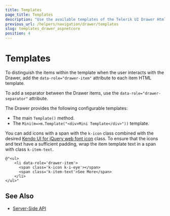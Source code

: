 ```yaml
---
title: Templates
page_title: Templates
description: "Use the available templates of the Telerik UI Drawer HtmlHelper for {{ site.framework }}."
previous_url: /helpers/navigation/drawer/templates
slug: templates_drawer_aspnetcore
position: 4
---
```


# Templates

To distinguish the items within the template when the user interacts with the Drawer, add the `data-role="drawer-item"` attribute to each item HTML template.

To add a separator between the Drawer items, use the `data-role="drawer-separator"` attribute.

The Drawer provides the following configurable templates:
* The main `Template()` method.
* The `Mini(m=>m.Template("<div>Mini Template</div>"))` template.

You can add icons with a span with the `k-icon` class combined with the desired [Kendo UI for jQuery web font icon](https://docs.telerik.com/kendo-ui/styles-and-layout/icons-web#list-of-font-icons) class. To ensure that the icons and text have a sufficient padding, wrap the item template text in a span with class `k-item-text`.

    @"<ul>
        <li data-role='drawer-item'>
          <span class='k-icon k-i-eye'></span>
          <span class='k-item-text'>See More</span>
        </li>
    </ul>"

## See Also

* [Server-Side API](/api/drawer)
